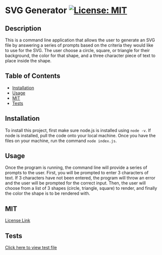 # SVG Generator <a name="svg generator"></a> [![License: MIT](https://img.shields.io/badge/License-MIT-yellow.svg)](https://opensource.org/licenses/MIT)

## Description

This is a command line application that allows the user to generate an SVG file by answering a series of prompts based on the criteria they would like to use for the SVG. The user choose a circle, square, or triangle for their background, the color for that shape, and a three character piece of text to place inside the shape.

## Table of Contents

- [Installation](#installation)
- [Usage](#usage)
- [MIT](#mit)
- [Tests](#tests)

## Installation

To install this project, first make sure node.js is installed using `node -v`. If node is installed, pull the code onto your local machine. Once you have the files on your machine, run the command `node index.js`.

## Usage

Once the program is running, the command line will provide a series of prompts to the user. First, you will be prompted to enter 3 characters of text. If 3 characters have not been entered, the program will throw an error and the user will be prompted for the correct input. Then, the user will choose from a list of 3 shapes (circle, triangle, square) to render, and finally the color the shape is to be rendered with.

## MIT

[License Link](https://opensource.org/licenses/MIT)

## Tests

[Click here to view test file](./lib/shapes.test.js)
